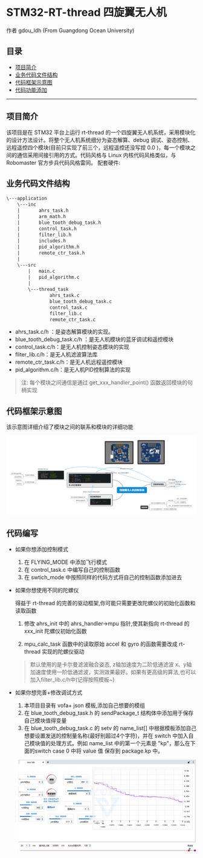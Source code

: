 # STM32-RT-thread 四旋翼无人机
作者 gdou_ldh (From Guangdong Ocean University)

## 目录
* [项目简介](#项目简介)
* [业务代码文件结构](#业务代码文件结构)
* [代码框架示意图](#代码框架示意图)
* [代码功能添加](#代码编写)


---
## 项目简介
 该项目是在 STM32 平台上运行 rt-thread 的一个四旋翼无人机系统，采用模块化的设计方法设计。将整个无人机系统细分为姿态解算、debug 调试、姿态控制、远程遥控四个模块(目前只实现了前三个，远程遥控还没写捏 0.0 )，每一个模块之间的通信采用间接引用的方式。代码风格与 Linux 内核代码风格类似，与 Robomaster 官方步兵代码风格雷同。
 配套硬件:

 ## 业务代码文件结构
    \---application
        \---inc
        |       ahrs_task.h
        |       arm_math.h
        |       blue_tooth_debug_task.h
        |       control_task.h
        |       filter_lib.h
        |       includes.h
        |       pid_algorithm.h
        |       remote_ctr_task.h
        |       
        \---src
            |   main.c
            |   pid_algorithm.c
            |   
            \---thread_task
                    ahrs_task.c
                    blue_tooth_debug_task.c
                    control_task.c
                    filter_lib.c
                    remote_ctr_task.c

 * ahrs_task.c/h ：是姿态解算模块的实现。
 * blue_tooth_debug_task.c/h ：是无人机模块的蓝牙调试和遥控模块
 * control_task.c/h：是无人机控制姿态模块的实现
 * fliter_lib.c/h：是无人机滤波算法库
 * remote_ctr_task.c/h：是无人机远程遥控模块
 * pid_algorithm.c/h：是无人机PID控制算法的实现
> 注: 每个模块之间通信是通过 get_xxx_handler_point() 函数返回模块的句柄实现

 ## 代码框架示意图
 该示意图详细介绍了模块之间的联系和模块的详细功能

 ![img](./figure/%E5%9B%9B%E6%97%8B%E7%BF%BC%E6%97%A0%E4%BA%BA%E6%9C%BA%E6%8E%A7%E5%88%B6%E7%B3%BB%E7%BB%9F.png) 


 


 ## 代码编写
* 如果你想添加控制模式
    1. 在 FLYING_MODE 中添加飞行模式
    2. 在 control_task.c 中编写自己的控制函数
    3. 在 swtich_mode 中按照同样的代码方式将自己的控制函数添加进去


* 如果你想使用不同的陀螺仪

    得益于 rt-thread 的完善的驱动框架,你可能只需要更改陀螺仪的初始化函数和读取函数

    1. 修改 ahrs_init 中的 ahrs_handler->mpu 指针,使其新指向 rt-thread 的xxx_init 陀螺仪初始化函数

    2. mpu_calc_task 函数中的读取原始 accel 和 gyro 的函数需要改成 rt-thread 实现的陀螺仪驱动

    > 默认使用的是卡尔曼滤波融合姿态, z轴加速度为二阶低通滤波 x、y轴加速度使用一阶低通滤波，实测效果最好。如果有更高级的算法,也可以加入filter_lib.c/h中(记得按照模板~)



* 如果你想完善+修改调试方式
    1. 本项目目录有 vofa+ json 模板,添加自己想要的模组 
    2. 在  blue_tooth_debug_task.h 的 sendPackage_t 结构体中添加用于保存自己模块值得变量
    3. 在  blue_tooth_debug_task.c 的 setv 的 name_list[] 中根据模板添加自己想要设置发送的控制量名称(最好别超过4个字符)，并在 switch 中加入自己模块值的处理方式。例如 name_list 中的第一个元素是 "kp"，那么在下面的switch case 0 中将 value 值 保存到 package.kp 中。
    
    ![img](./figure/vofaf.png)
